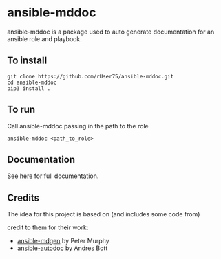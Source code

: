 # ansible-mddoc

ansible-mddoc is a package used to auto generate documentation for an ansible role and playbook. 

## To install
```
git clone https://github.com/rUser75/ansible-mddoc.git
cd ansible-mddoc
pip3 install .
```


## To run

Call ansible-mddoc passing in the path to the role
```
ansible-mddoc <path_to_role>
```



## Documentation

See [here](./docs/index.md) for full documentation.

## Credits


The idea for this project is based on (and includes some code from)

credit to them for their work:
  * [ansible-mdgen](https://github.com/murphypetercl/ansible-mdgen) by Peter Murphy
  * [ansible-autodoc](https://github.com/AndresBott/ansible-autodoc) by Andres Bott
